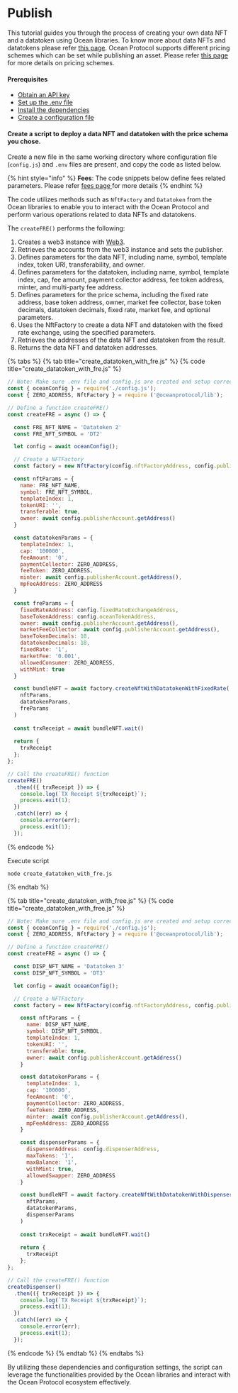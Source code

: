 # Publish

This tutorial guides you through the process of creating your own data NFT and a datatoken using Ocean libraries. To know more about data NFTs and datatokens please refer [this page](../datanft-and-datatoken.md). Ocean Protocol supports different pricing schemes which can be set while publishing an asset. Please refer [this page](../asset-pricing.md) for more details on pricing schemes.

#### Prerequisites

* [Obtain an API key](broken-reference)
* [Set up the .env file](broken-reference)
* [Install the dependencies](broken-reference)
* [Create a configuration file](configuration.md)

#### Create a script to deploy a data NFT and datatoken with the price schema you chose.

Create a new file in the same working directory where configuration file (`config.js`) and `.env` files are present, and copy the code as listed below.

{% hint style="info" %}
**Fees**: The code snippets below define fees related parameters. Please refer [fees page ](../../core-concepts/fees.md)for more details
{% endhint %}

The code utilizes methods such as `NftFactory` and `Datatoken` from the Ocean libraries to enable you to interact with the Ocean Protocol and perform various operations related to data NFTs and datatokens.&#x20;

The `createFRE()` performs the following:

1. Creates a web3 instance with [Web3](https://web3js.readthedocs.io/en/v1.10.0/).
2. Retrieves the accounts from the web3 instance and sets the publisher.
3. Defines parameters for the data NFT, including name, symbol, template index, token URI, transferability, and owner.
4. Defines parameters for the datatoken, including name, symbol, template index, cap, fee amount, payment collector address, fee token address, minter, and multi-party fee address.
5. Defines parameters for the price schema, including the fixed rate address, base token address, owner, market fee collector, base token decimals, datatoken decimals, fixed rate, market fee, and optional parameters.
6. Uses the NftFactory to create a data NFT and datatoken with the fixed rate exchange, using the specified parameters.
7. Retrieves the addresses of the data NFT and datatoken from the result.
8. Returns the data NFT and datatoken addresses.

{% tabs %}
{% tab title="create_datatoken_with_fre.js" %}
{% code title="create_datatoken_with_fre.js" %}
```javascript
// Note: Make sure .env file and config.js are created and setup correctly
const { oceanConfig } = require('./config.js');
const { ZERO_ADDRESS, NftFactory } = require ('@oceanprotocol/lib');

// Define a function createFRE()
const createFRE = async () => {

  const FRE_NFT_NAME = 'Datatoken 2'
  const FRE_NFT_SYMBOL = 'DT2'

  let config = await oceanConfig();

  // Create a NFTFactory
  const factory = new NftFactory(config.nftFactoryAddress, config.publisherAccount);

  const nftParams = {
    name: FRE_NFT_NAME,
    symbol: FRE_NFT_SYMBOL,
    templateIndex: 1,
    tokenURI: '',
    transferable: true,
    owner: await config.publisherAccount.getAddress()
  }

  const datatokenParams = {
    templateIndex: 1,
    cap: '100000',
    feeAmount: '0',
    paymentCollector: ZERO_ADDRESS,
    feeToken: ZERO_ADDRESS,
    minter: await config.publisherAccount.getAddress(),
    mpFeeAddress: ZERO_ADDRESS
  }

  const freParams = {
    fixedRateAddress: config.fixedRateExchangeAddress,
    baseTokenAddress: config.oceanTokenAddress,
    owner: await config.publisherAccount.getAddress(),
    marketFeeCollector: await config.publisherAccount.getAddress(),
    baseTokenDecimals: 18,
    datatokenDecimals: 18,
    fixedRate: '1',
    marketFee: '0.001',
    allowedConsumer: ZERO_ADDRESS,
    withMint: true
  }

  const bundleNFT = await factory.createNftWithDatatokenWithFixedRate(
    nftParams,
    datatokenParams,
    freParams
  )
  
  const trxReceipt = await bundleNFT.wait()
  
  return {
    trxReceipt
  };
};

// Call the createFRE() function 
createFRE()
  .then(({ trxReceipt }) => {
    console.log(`TX Receipt ${trxReceipt}`);
    process.exit(1);
  })
  .catch((err) => {
    console.error(err);
    process.exit(1);
  });
```
{% endcode %}

Execute script

```
node create_datatoken_with_fre.js
```
{% endtab %}

{% tab title="create_datatoken_with_free.js" %}
{% code title="create_datatoken_with_free.js" %}
```javascript
// Note: Make sure .env file and config.js are created and setup correctly
const { oceanConfig } = require('./config.js');
const { ZERO_ADDRESS, NftFactory } = require ('@oceanprotocol/lib');

// Define a function createFRE()
const createFRE = async () => {

  const DISP_NFT_NAME = 'Datatoken 3'
  const DISP_NFT_SYMBOL = 'DT3'

  let config = await oceanConfig();

  // Create a NFTFactory
  const factory = new NftFactory(config.nftFactoryAddress, config.publisherAccount);

    const nftParams = {
      name: DISP_NFT_NAME,
      symbol: DISP_NFT_SYMBOL,
      templateIndex: 1,
      tokenURI: '',
      transferable: true,
      owner: await config.publisherAccount.getAddress()
    }

    const datatokenParams = {
      templateIndex: 1,
      cap: '100000',
      feeAmount: '0',
      paymentCollector: ZERO_ADDRESS,
      feeToken: ZERO_ADDRESS,
      minter: await config.publisherAccount.getAddress(),
      mpFeeAddress: ZERO_ADDRESS
    }

    const dispenserParams = {
      dispenserAddress: config.dispenserAddress,
      maxTokens: '1',
      maxBalance: '1',
      withMint: true,
      allowedSwapper: ZERO_ADDRESS
    }

    const bundleNFT = await factory.createNftWithDatatokenWithDispenser(
      nftParams,
      datatokenParams,
      dispenserParams
    )
    
    const trxReceipt = await bundleNFT.wait()
    
    return {
      trxReceipt
    };
};

// Call the createFRE() function 
createDispenser()
  .then(({ trxReceipt }) => {
    console.log(`TX Receipt ${trxReceipt}`);
    process.exit(1);
  })
  .catch((err) => {
    console.error(err);
    process.exit(1);
  });
```
{% endcode %}
{% endtab %}
{% endtabs %}

By utilizing these dependencies and configuration settings, the script can leverage the functionalities provided by the Ocean libraries and interact with the Ocean Protocol ecosystem effectively.
